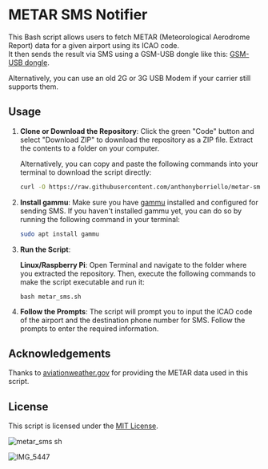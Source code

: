 # METAR SMS Notifier

This Bash script allows users to fetch METAR (Meteorological Aerodrome Report) data for a given airport using its ICAO code.  
It then sends the result via SMS using a GSM-USB dongle like this: [GSM-USB dongle](https://amzn.to/4a5LVIl).

Alternatively, you can use an old 2G or 3G USB Modem if your carrier still supports them.


## Usage

1. **Clone or Download the Repository**: Click the green "Code" button and select "Download ZIP" to download the repository as a ZIP file. Extract the contents to a folder on your computer.

   Alternatively, you can copy and paste the following commands into your terminal to download the script directly:

   ```bash
   curl -O https://raw.githubusercontent.com/anthonyborriello/metar-sms/main/metar_sms.sh

   ```

2. **Install gammu**: Make sure you have [gammu](https://wammu.eu/gammu/) installed and configured for sending SMS. If you haven't installed gammu yet, you can do so by running the following command in your terminal:

   ```bash
   sudo apt install gammu
   ```

3. **Run the Script**:

   **Linux/Raspberry Pi**: Open Terminal and navigate to the folder where you extracted the repository. Then, execute the following commands to make the script executable and run it:

     ```chmod +x metar_sms.sh
     bash metar_sms.sh
     ```

4. **Follow the Prompts**: The script will prompt you to input the ICAO code of the airport and the destination phone number for SMS. Follow the prompts to enter the required information.

## Acknowledgements

Thanks to [aviationweather.gov](https://aviationweather.gov/) for providing the METAR data used in this script.

## License

This script is licensed under the [MIT License](LICENSE).

![metar_sms sh](https://github.com/anthonyborriello/metar-sms/assets/57049017/b560f02b-7dc0-4765-b101-e237f7276d6b)

![IMG_5447](https://github.com/anthonyborriello/metar-sms/assets/57049017/37f56c43-45c0-4934-9c62-8aa17408e1c4)
